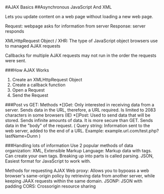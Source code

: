 #AJAX Basics
##Asynchronous JavaScript And XML

Lets you update content on a web page without loading a new web page.

Request: webpage asks for information from server
Response: server responds

XMLHttpRequest Object / XHR: The type of JavaScript object browsers use to managed AJAX requests

Callbacks for multiple AJAX requests may not run in the order the requests were sent.

###How AJAX Works
1. Create an XMLHttpRequest Object
2. Create a callback function
3. Open a Request
4. Send the Request

###Post vs GET: Methods
*[]Get: Only interested in receiving data from a server. Sends data in the URL, therefore, a URL required. Is limited to 2083 characters in some browsers (IE)
*[]Post: Used to send data that will be stored. Sends infinite amounts of data. It is more secure than GET. Sends data in the "body" of the request.
( Query string: Information sent to the web server, added to the end of a URL.
  Example: example.url.com/test.php?lastName=Dunn )

###Handling lots of information
Use 2 popular methods of data organization:
XML, Extensible Markup Language: Markup data with tags. Can create your own tags. Breaking up into parts is called parsing.
JSON, Easiest format for JavaScript to work with.

Methods for requesting AJAX
Web proxy: Allows you to bypoass a web browser's same-origin policy by retrieving data from another server, while keeping JAAX requests within the same domain.
JSONP: JSON with padding
CORS: Crossorigin resource sharing
